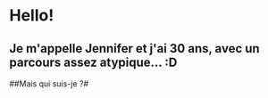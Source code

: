<h1>Hello!</h1>

<h2>Je m'appelle Jennifer et j'ai 30 ans, avec un parcours assez atypique... :D</h2>

##Mais qui suis-je ?#

